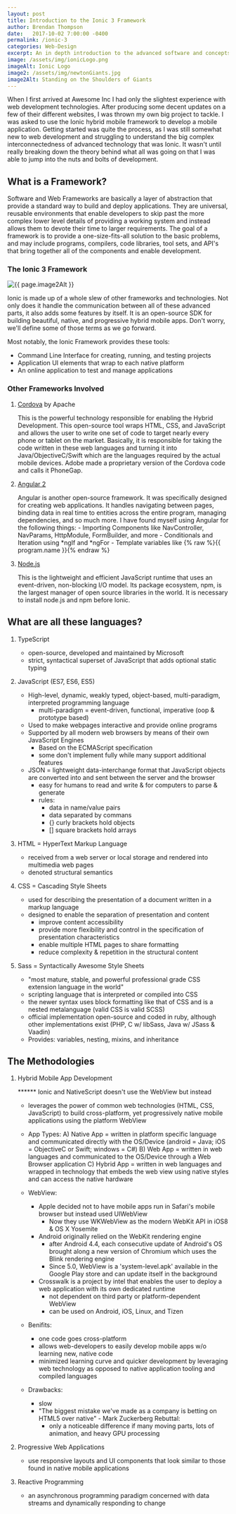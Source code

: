 ```yaml
---
layout: post
title: Introduction to the Ionic 3 Framework
author: Brendan Thompson
date:   2017-10-02 7:00:00 -0400
permalink: /ionic-3
categories: Web-Design
excerpt: An in depth introduction to the advanced software and concepts that come together to create the Ionic 3 hybrid mobile app development framework
image: /assets/img/ionicLogo.png
imageAlt: Ionic Logo
image2: /assets/img/newtonGiants.jpg
image2Alt: Standing on the Shoulders of Giants
---
```


When I first arrived at Awesome Inc I had only the slightest experience with web development technologies. After producing some decent updates on a few of their different websites, I was thrown my own big project to tackle. I was asked to use the Ionic hybrid mobile framework to develop a mobile application. Getting started was quite the process, as I was still somewhat new to web development and struggling to understand the big complex interconnectedness of advanced technology that was Ionic. It wasn't until really breaking down the theory behind what all was going on that I was able to jump into the nuts and bolts of development.

## What is a Framework?

Software and Web Frameworks are basically a layer of abstraction that provide a standard way to build and deploy applications. They are universal, reusable environments that enable developers to skip past the more complex lower level details of providing a working system and instead allows them to devote their time to larger requirements. The goal of a framework is to provide a one-size-fits-all solution to the basic problems, and may include programs, compilers, code libraries, tool sets, and API's that bring together all of the components and enable development.

### The Ionic 3 Framework

<img src="{{ site.url }}{{ page.image2 }}" alt="{{ page.image2Alt }}">

Ionic is made up of a whole slew of other frameworks and technologies. Not only does it handle the communication between all of these advanced parts, it also adds some features by itself. It is an open-source SDK for building beautiful, native, and progressive hybrid mobile apps. Don't worry, we'll define some of those terms as we go forward.

Most notably, the Ionic Framework provides these tools:
- Command Line Interface for creating, running, and testing projects
- Application UI elements that wrap to each native platform
- An online application to test and manage applications

### Other Frameworks Involved

1) [Cordova](https://cordova.apache.org) by Apache

	This is the powerful technology responsible for enabling the Hybrid Development. This open-source tool wraps HTML, CSS, and JavaScript and allows the user to write one set of code to target nearly every phone or tablet on the market. Basically, it is responsible for taking the code written in these web languages and turning it into Java/ObjectiveC/Swift which are the languages required by the actual mobile devices. Adobe made a proprietary version of the Cordova code and calls it PhoneGap.

2) [Angular 2](https://angular.io/docs) <i class="devicon-angularjs-plain colored"></i>

	Angular is another open-source framework. It was specifically designed for creating web applications. It handles navigating between pages, binding data in real time to entities across the entire program, managing dependencies, and so much more.
	I have found myself using Angular for the following things:
		- Importing Components like NavController, NavParams, HttpModule, FormBuilder, and more
		- Conditionals and Iteration using *ngIf and *ngFor
		- Template variables like {% raw %}{{ program.name }}{% endraw %}

3) [Node.js](https://nodejs.org) <i class="devicon-nodejs-plain colored"></i>

	This is the lightweight and efficient JavaScript runtime that uses an event-driven, non-blocking I/O model. Its package ecosystem, npm, is the largest manager of open source libraries in the world. It is necessary to install node.js and npm before Ionic.

## What are all these languages?

1) TypeScript <i class="devicon-typescript-plain colored"></i>

	- open-source, developed and maintained by Microsoft
	- strict, syntactical superset of JavaScript that adds optional static typing

2) JavaScript (ES7, ES6, ES5) <i class="devicon-javascript-plain colored"></i>

	- High-level, dynamic, weakly typed, object-based, multi-paradigm, interpreted programming language
		- multi-paradigm = event-driven, functional, imperative (oop & prototype based)
	- Used to make webpages interactive and provide online programs
	- Supported by all modern web browsers by means of their own JavaScript Engines
		- Based on the ECMAScript specification
		- some don't implement fully while many support additional features
	- JSON = lightweight data-interchange format that JavaScript objects are converted into and sent between the server and the browser
		- easy for humans to read and write & for computers to parse & generate
		- rules:
			- data in name/value pairs
			- data separated by commans
			- {} curly brackets hold objects
			- [] square brackets hold arrays

3) HTML = HyperText Markup Language <i class="devicon-html5-plain-wordmark colored"></i>

	- received from a web server or local storage and rendered into multimedia web pages
	- denoted structural semantics

4) CSS = Cascading Style Sheets <i class="devicon-css3-plain-wordmark colored"></i>

	- used for describing the presentation of a document written in a markup language
	- designed to enable the separation of presentation and content
		- improve content accessibility
		- provide more flexibility and control in the specification of presentation characteristics
		- enable multiple HTML pages to share formatting
		- reduce complexity & repetition in the structural content

5) Sass = Syntactically Awesome Style Sheets <i class="devicon-sass-original colored"></i>

	- "most mature, stable, and powerful professional grade CSS extension language in the world"
	- scripting language that is interpreted or compiled into CSS
	- the newer syntax uses block formatting like that of CSS and is a nested metalanguage (valid CSS is valid SCSS)
	- official implementation open-source and coded in ruby, although other implementations exist (PHP, C w/ libSass, Java w/ JSass & Vaadin)
	- Provides: variables, nesting, mixins, and inheritance

## The Methodologies

1) Hybrid Mobile App Development

	****** Ionic and NativeScript doesn't use the WebView but instead
	- leverages the power of common web technologies (HTML, CSS, JavaScript) to build cross-platform, yet progressively native mobile applications using the platform WebView

	- App Types:
		A) Native App = written in platform specific language and communicated directly with the OS/Device
			(android = Java; iOS = ObjectiveC or Swift; windows = C#)
		B) Web App = written in web languages and communicated to the OS/Device through a Web Browser application
		C) Hybrid App = written in web languages and wrapped in technology that embeds the web view using native styles and can access the native hardware

	- WebView:
		- Apple decided not to have mobile apps run in Safari's mobile browser but instead used UIWebView
			- Now they use WKWebView as the modern WebKit API in iOS8 & OS X Yosemite
		- Android originally relied on the WebKit rendering engine
			- after Android 4.4, each consecutive update of Android's OS brought along a new version of Chromium which uses the Blink rendering engine
			- Since 5.0, WebView is a 'system-level.apk' available in the Google Play store and can update itself in the background
		- Crosswalk is a project by intel that enables the user to deploy a web application with its own dedicated runtime
			- not dependent on third party or platform-dependent WebView
			- can be used on Android, iOS, Linux, and Tizen

	- Benifits:
		- one code goes cross-platform
		- allows web-developers to easily develop mobile apps w/o learning new, native code
		- minimized learning curve and quicker development by leveraging web technology as opposed to native application tooling and compiled languages

	- Drawbacks:
		- slow
		- "The biggest mistake we've made as a company is betting on HTML5 over native" - Mark Zuckerberg
		Rebuttal:
			- only a noticeable difference if many moving parts, lots of animation, and heavy GPU processing

2) Progressive Web Applications

	- use responsive layouts and UI components that look similar to those found in native mobile applications

3) Reactive Programming

	- an asynchronous programming paradigm concerned with data streams and dynamically responding to change

